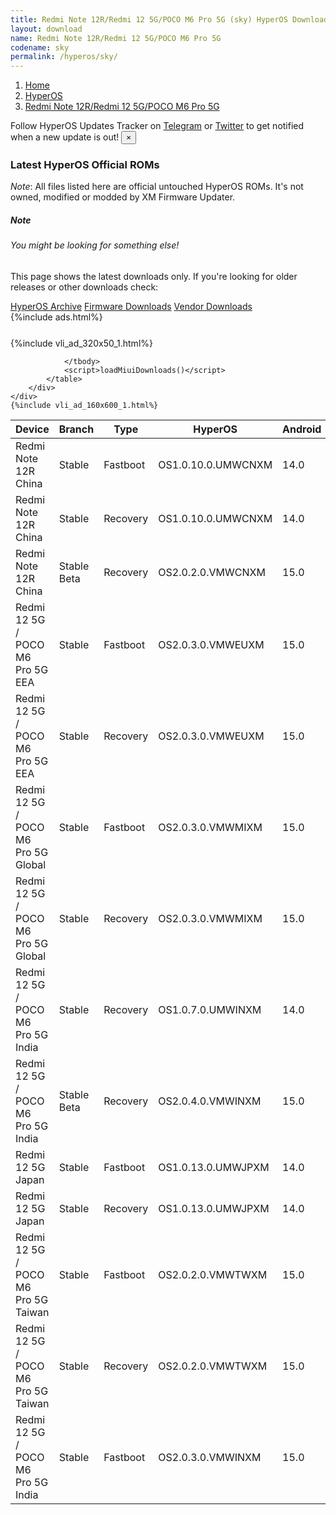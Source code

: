 ```yaml
---
title: Redmi Note 12R/Redmi 12 5G/POCO M6 Pro 5G (sky) HyperOS Downloads
layout: download
name: Redmi Note 12R/Redmi 12 5G/POCO M6 Pro 5G
codename: sky
permalink: /hyperos/sky/
---
```

<nav aria-label="breadcrumb">
    <ol class="breadcrumb">
        <li class="breadcrumb-item"><a href="/">Home</a></li>
        <li class="breadcrumb-item"><a href="/hyperos/">HyperOS</a></li>
        <li class="breadcrumb-item active" aria-current="page"><a href="/hyperos/sky/">Redmi Note 12R/Redmi 12 5G/POCO M6 Pro 5G</a></li>
    </ol>
</nav>
<div class="alert alert-primary alert-dismissible fade show" role="alert">
    Follow HyperOS Updates Tracker on <a href="https://t.me/MIUIUpdatesTracker" class="alert-link">Telegram</a>
     or <a href="https://twitter.com/MiFwUpdater" class="alert-link">Twitter</a> to get notified when a new update is out!
    <button type="button" class="close" data-dismiss="alert" aria-label="Close">
        <span aria-hidden="true">&times;</span>
    </button>
</div>

### Latest HyperOS Official ROMs
*Note*: All files listed here are official untouched HyperOS ROMs. It's not owned, modified or modded by XM Firmware Updater.
<div class="card">
  <div class="card-body">
    <h5 class="card-title">Note</h5>
    <h6 class="card-subtitle mb-2 text-muted">You might be looking for something else!</h6>
    <p class="card-text">This page shows the latest downloads only.
     If you're looking for older releases or other downloads check:</p>
    <a href="/archive/hyperos/sky/" class="card-link">HyperOS Archive</a>
    <a href="/firmware/sky/" class="card-link">Firmware Downloads</a>
    <a href="/vendor/sky/" class="card-link">Vendor Downloads</a>
  </div>
</div>
{%include ads.html%}
<div class="row justify-content-center">
    <div class="col-10">
        <div class="table-responsive-md" style="margin-top: 25px;">
            {%include vli_ad_320x50_1.html%}
            <table id="miui" class="display dt-responsive nowrap compact table table-striped table-hover table-sm">
                <thead class="thead-dark">
                    <tr>
                        <th data-ref="device">Device</th>
                        <th data-ref="branch">Branch</th>
                        <th data-ref="type">Type</th>
                        <th data-ref="miui">HyperOS</th>
                        <th data-ref="android">Android</th>
                        <th data-ref="size">Size</th>
                        <th data-ref="size">Date</th>
                        <th data-ref="link">Link</th>
                    </tr>
                </thead>
                <tbody>
                <tr><td>Redmi Note 12R China</td><td>Stable</td><td>Fastboot</td><td>OS1.0.10.0.UMWCNXM</td><td>14.0</td><td>6.2 GB</td><td>2024-10-17</td><td><a href="/hyperos/sky/stable/OS1.0.10.0.UMWCNXM/">Download</a></td></tr>
<tr><td>Redmi Note 12R China</td><td>Stable</td><td>Recovery</td><td>OS1.0.10.0.UMWCNXM</td><td>14.0</td><td>4.8 GB</td><td>2024-10-30</td><td><a href="/hyperos/sky/stable/OS1.0.10.0.UMWCNXM/">Download</a></td></tr>
<tr><td>Redmi Note 12R China</td><td>Stable Beta</td><td>Recovery</td><td>OS2.0.2.0.VMWCNXM</td><td>15.0</td><td>5.3 GB</td><td>2025-02-15</td><td><a href="/hyperos/sky/stable beta/OS2.0.2.0.VMWCNXM/">Download</a></td></tr>
<tr><td>Redmi 12 5G / POCO M6 Pro 5G EEA</td><td>Stable</td><td>Fastboot</td><td>OS2.0.3.0.VMWEUXM</td><td>15.0</td><td>6.9 GB</td><td>2024-12-21</td><td><a href="/hyperos/sky/stable/OS2.0.3.0.VMWEUXM/">Download</a></td></tr>
<tr><td>Redmi 12 5G / POCO M6 Pro 5G EEA</td><td>Stable</td><td>Recovery</td><td>OS2.0.3.0.VMWEUXM</td><td>15.0</td><td>4.8 GB</td><td>2025-01-09</td><td><a href="/hyperos/sky/stable/OS2.0.3.0.VMWEUXM/">Download</a></td></tr>
<tr><td>Redmi 12 5G / POCO M6 Pro 5G Global</td><td>Stable</td><td>Fastboot</td><td>OS2.0.3.0.VMWMIXM</td><td>15.0</td><td>7.5 GB</td><td>2024-12-20</td><td><a href="/hyperos/sky/stable/OS2.0.3.0.VMWMIXM/">Download</a></td></tr>
<tr><td>Redmi 12 5G / POCO M6 Pro 5G Global</td><td>Stable</td><td>Recovery</td><td>OS2.0.3.0.VMWMIXM</td><td>15.0</td><td>4.8 GB</td><td>2024-12-25</td><td><a href="/hyperos/sky/stable/OS2.0.3.0.VMWMIXM/">Download</a></td></tr>
<tr><td>Redmi 12 5G / POCO M6 Pro 5G India</td><td>Stable</td><td>Recovery</td><td>OS1.0.7.0.UMWINXM</td><td>14.0</td><td>4.3 GB</td><td>2024-10-30</td><td><a href="/hyperos/sky/stable/OS1.0.7.0.UMWINXM/">Download</a></td></tr>
<tr><td>Redmi 12 5G / POCO M6 Pro 5G India</td><td>Stable Beta</td><td>Recovery</td><td>OS2.0.4.0.VMWINXM</td><td>15.0</td><td>4.6 GB</td><td>2025-02-21</td><td><a href="/hyperos/sky/stable beta/OS2.0.4.0.VMWINXM/">Download</a></td></tr>
<tr><td>Redmi 12 5G Japan</td><td>Stable</td><td>Fastboot</td><td>OS1.0.13.0.UMWJPXM</td><td>14.0</td><td>6.6 GB</td><td>2024-10-24</td><td><a href="/hyperos/sky/stable/OS1.0.13.0.UMWJPXM/">Download</a></td></tr>
<tr><td>Redmi 12 5G Japan</td><td>Stable</td><td>Recovery</td><td>OS1.0.13.0.UMWJPXM</td><td>14.0</td><td>4.4 GB</td><td>2024-11-14</td><td><a href="/hyperos/sky/stable/OS1.0.13.0.UMWJPXM/">Download</a></td></tr>
<tr><td>Redmi 12 5G / POCO M6 Pro 5G Taiwan</td><td>Stable</td><td>Fastboot</td><td>OS2.0.2.0.VMWTWXM</td><td>15.0</td><td>6.3 GB</td><td>2024-12-20</td><td><a href="/hyperos/sky/stable/OS2.0.2.0.VMWTWXM/">Download</a></td></tr>
<tr><td>Redmi 12 5G / POCO M6 Pro 5G Taiwan</td><td>Stable</td><td>Recovery</td><td>OS2.0.2.0.VMWTWXM</td><td>15.0</td><td>4.6 GB</td><td>2025-01-06</td><td><a href="/hyperos/sky/stable/OS2.0.2.0.VMWTWXM/">Download</a></td></tr>
<tr><td>Redmi 12 5G / POCO M6 Pro 5G India</td><td>Stable</td><td>Fastboot</td><td>OS2.0.3.0.VMWINXM</td><td>15.0</td><td>6.3 GB</td><td>2024-11-29</td><td><a href="/hyperos/sky/stable/OS2.0.3.0.VMWINXM/">Download</a></td></tr>

                </tbody>
                <script>loadMiuiDownloads()</script>
            </table>
        </div>
    </div>
    {%include vli_ad_160x600_1.html%}
</div>

